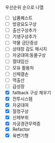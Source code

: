 우선순위 순으로 나열

- [ ] 납품퀘스트
- [ ] 방광요도구상
- [ ] 출산구상추가
- [ ] 기생구상추가
- [ ] 약물 금단증상
- [ ] 상태창 감도 메시지
- [ ] 자궁대여:동물구상
- [ ] 절대임신
- [ ] 모유 활용처
- [ ] 신체결손
- [ ] 역출산
- [ ] 급성장
- [x] fallback 구상 채우기
- [x] 전투시스템
- [x] 자궁대여
- [x] 절정구상
- [x] 신체부위
- [x] 자궁경관무력증
- [x] Refactor
- [x] 육변기형